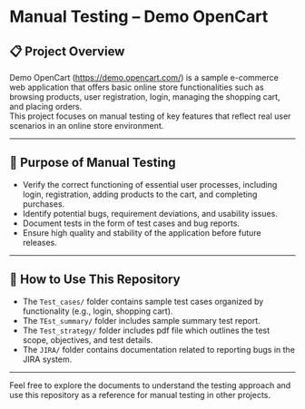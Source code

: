 # Manual Testing – Demo OpenCart

## 📋 Project Overview

Demo OpenCart (https://demo.opencart.com/) is a sample e-commerce web application that offers basic online store functionalities such as browsing products, user registration, login, managing the shopping cart, and placing orders.  
This project focuses on manual testing of key features that reflect real user scenarios in an online store environment.

---

## 🎯 Purpose of Manual Testing

- Verify the correct functioning of essential user processes, including login, registration, adding products to the cart, and completing purchases.  
- Identify potential bugs, requirement deviations, and usability issues.  
- Document tests in the form of test cases and bug reports.  
- Ensure high quality and stability of the application before future releases.

---

## 📂 How to Use This Repository

- The `Test_cases/` folder contains sample test cases organized by functionality (e.g., login, shopping cart).  
- The `TEst_summary/` folder includes sample summary test report.  
- The `Test_strategy/` folder includes pdf file which outlines the test scope, objectives, and test details.  
- The `JIRA/` folder contains documentation related to reporting bugs in the JIRA system.  

---

Feel free to explore the documents to understand the testing approach and use this repository as a reference for manual testing in other projects.
